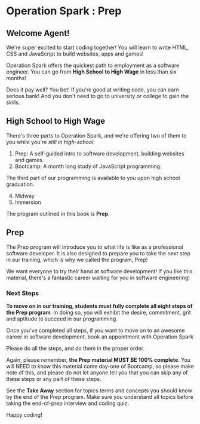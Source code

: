 
Operation Spark : Prep
===
## Welcome Agent!

We're super excited to start coding together! You will learn to write HTML, CSS and JavaScript to build websites, apps and games!

Operation Spark offers the quickest path to employment as a software engineer. You can go from **High School to High Wage** in less than six months!

Does it pay well? You bet! If you're good at writing code, you can earn serious bank! And you don't need to go to university or college to gain the skills. 

## High School to High Wage

There's three parts to Operation Spark, and we're offering two of them to you while you're _still in high-school_:

1. Prep: A self-guided intro to software development, building websites and games.
2. Bootcamp: A month long study of JavaScript programming.

The third part of our programming is available to you upon high school graduation.

4. Midway
5. Immersion

The program outlined in this book is **Prep**.


## Prep

The Prep program will introduce you to what life is like as a professional software developer. It is also designed to prepare you to take the next step in our training, which is why we called the program, Prep!

We want everyone to try their hand at software development! If you like this material, there's a fantastic career waiting for you in software engineering!

### Next Steps

**To move on in our training, students must fully complete all eight steps of the Prep program**.  In doing so, you will exhibit the desire, commitment, grit and aptitude to succeed in our programming.

Once you've completed all steps, if you want to move on to an awesome career in software development, book an appointment with Operation Spark 

Please do all the steps, and do them in the proper order.

Again, please remember, **the Prep material MUST BE 100% complete**. You will NEED to know this material come day-one of Bootcamp, so please make note of this, and please do not let anyone tell you that you can skip any of these steps or any part of these steps.  

See the **Take Away** section for topics terms and concepts you should know by the end of the Prep program.  Make sure you understand all topics before taking the end-of-prep interview and coding quiz.

Happy coding!
